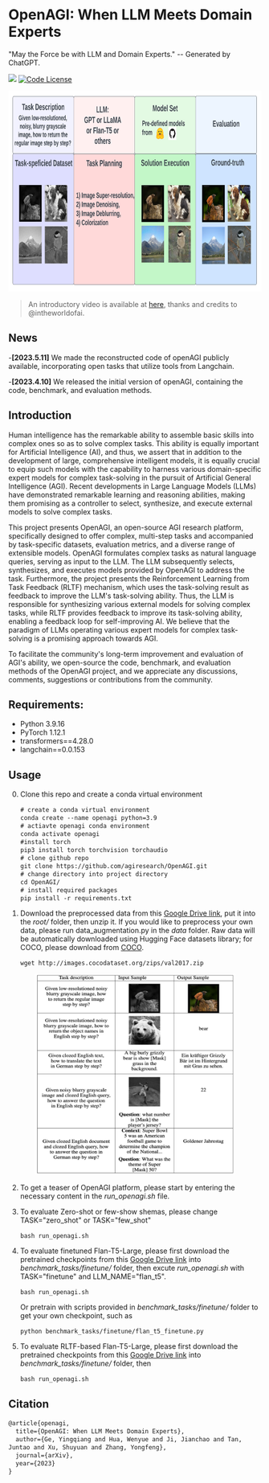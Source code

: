 # OpenAGI: When LLM Meets Domain Experts

"May the Force be with LLM and Domain Experts." -- Generated by ChatGPT.


<a href='https://arxiv.org/pdf/2304.04370.pdf'><img src='https://img.shields.io/badge/Paper-PDF-red'></a> 
[![Code License](https://img.shields.io/badge/Code%20License-Apache_2.0-green.svg)](https://github.com/tatsu-lab/stanford_alpaca/blob/main/LICENSE)

<p align="center">
<img src="images/pipeline.png" width="800" height="400">
</p>


>An introductory video is available at [here](https://youtu.be/7RaXPPXi0-Y), thanks and credits to @intheworldofai.

## News
-**[2023.5.11]** We made the reconstructed code of openAGI publicly available, incorporating open tasks that utilize tools from Langchain.

-**[2023.4.10]** We released the initial version of openAGI, containing the code, benchmark, and evaluation methods.

## Introduction
Human intelligence has the remarkable ability to assemble basic skills into complex ones so as to solve complex tasks. This ability is equally important for Artificial Intelligence (AI), and thus, we assert that in addition to the development of large, comprehensive intelligent models, it is equally crucial to equip such models with the capability to harness various domain-specific expert models for complex task-solving in the pursuit of Artificial General Intelligence (AGI). Recent developments in Large Language Models (LLMs) have demonstrated remarkable learning and reasoning abilities, making them promising as a controller to select, synthesize, and execute external models to solve complex tasks. 

This project presents OpenAGI, an open-source AGI research platform, specifically designed to offer complex, multi-step tasks and accompanied by task-specific datasets, evaluation metrics, and a diverse range of extensible models. OpenAGI formulates complex tasks as natural language queries, serving as input to the LLM. The LLM subsequently selects, synthesizes, and executes models provided by OpenAGI to address the task. Furthermore, the project presents the Reinforcement Learning from Task Feedback (RLTF) mechanism, which uses the task-solving result as feedback to improve the LLM's task-solving ability. Thus, the LLM is responsible for synthesizing various external models for solving complex tasks, while RLTF provides feedback to improve its task-solving ability, enabling a feedback loop for self-improving AI. We believe that the paradigm of LLMs operating various expert models for complex task-solving is a promising approach towards AGI. 

To facilitate the community's long-term improvement and evaluation of AGI's ability, we open-source the code, benchmark, and evaluation methods of the OpenAGI project, and we appreciate any discussions, comments, suggestions or contributions from the community.

## Requirements:
- Python 3.9.16
- PyTorch 1.12.1
- transformers==4.28.0
- langchain==0.0.153


## Usage

0. Clone this repo and create a conda virtual environment

    ```
    # create a conda virtual environment
    conda create --name openagi python=3.9
    # actiavte openagi conda environment
    conda activate openagi
    #install torch
    pip3 install torch torchvision torchaudio
    # clone github repo
    git clone https://github.com/agiresearch/OpenAGI.git
    # change directory into project directory
    cd OpenAGI/
    # install required packages
    pip install -r requirements.txt
    ```

1. Download the preprocessed data from this [Google Drive link](https://drive.google.com/drive/folders/1AjT6y7qLIMxcmHhUBG5IE1_5SnCPR57e?usp=share_link), put it into the *root/* folder, then unzip it. If you would like to preprocess your own data, please run data_augmentation.py in the *data* folder. Raw data will be automatically downloaded using Hugging Face datasets library; for COCO, please download from [COCO](https://cocodataset.org/#download).

    ```
    wget http://images.cocodataset.org/zips/val2017.zip
    ```


<p align="center">
<img src="images/data_sample.png" width="400" height="400">
</p>



2. To get a teaser of OpenAGI platform, please start by entering the necessary content in the *run_openagi.sh* file.


3. To evaluate Zero-shot or few-show shemas, please change TASK="zero_shot" or TASK="few_shot"   
    ```
    bash run_openagi.sh
    ```
   
4. To evaluate finetuned Flan-T5-Large, please first download the pretrained checkpoints from this [Google Drive link](https://drive.google.com/drive/folders/1AjT6y7qLIMxcmHhUBG5IE1_5SnCPR57e?usp=share_link) into *benchmark_tasks/finetune/* folder, then excute *run_openagi.sh* with TASK="finetune" and LLM_NAME="flan_t5". 
    ```
    bash run_openagi.sh
    ```
    
    Or pretrain with scripts provided in *benchmark_tasks/finetune/* folder to get your own checkpoint, such as

    ```
    python benchmark_tasks/finetune/flan_t5_finetune.py
    ```
 
 5. To evaluate RLTF-based Flan-T5-Large, please first download the pretrained checkpoints from this [Google Drive link](https://drive.google.com/drive/folders/1AjT6y7qLIMxcmHhUBG5IE1_5SnCPR57e?usp=share_link) into *benchmark_tasks/finetune/* folder, then
    ```
    bash run_openagi.sh
    ```
 

## Citation

```
@article{openagi,
  title={OpenAGI: When LLM Meets Domain Experts},
  author={Ge, Yingqiang and Hua, Wenyue and Ji, Jianchao and Tan, Juntao and Xu, Shuyuan and Zhang, Yongfeng},
  journal={arXiv},
  year={2023}
}
```

